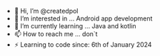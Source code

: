 - 👋 Hi, I’m @createdpol
- 👀 I’m interested in ... Android app development
- 🌱 I’m currently learning ... Java and kotlin
- 📫 How to reach me ... don`t
- ⚡ Learning to code since: 6th of January 2024
